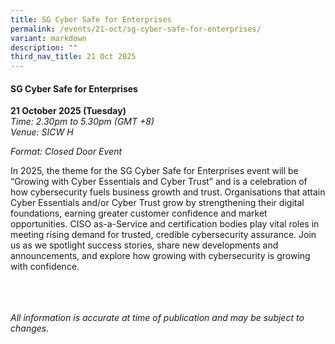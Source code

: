 ```yaml
---
title: SG Cyber Safe for Enterprises
permalink: /events/21-oct/sg-cyber-safe-for-enterprises/
variant: markdown
description: ""
third_nav_title: 21 Oct 2025
---
```

#### **SG Cyber Safe for Enterprises**

**21 October 2025 (Tuesday)**  
*Time: 2.30pm to 5.30pm (GMT +8)*
<br>*Venue: SICW H*

*Format: Closed Door Event*

In 2025, the theme for the SG Cyber Safe for Enterprises event will be “Growing with Cyber Essentials and Cyber Trust” and is a celebration of how cybersecurity fuels business growth and trust.  Organisations that attain Cyber Essentials and/or Cyber Trust grow by strengthening their digital foundations, earning greater customer confidence and market opportunities. CISO as-a-Service and certification bodies play vital roles in meeting rising demand for trusted, credible cybersecurity assurance. Join us as we spotlight success stories, share new developments and announcements, and explore how growing with cybersecurity is growing with confidence.

<br><br><br>
*All information is accurate at time of publication and may be subject to changes.*